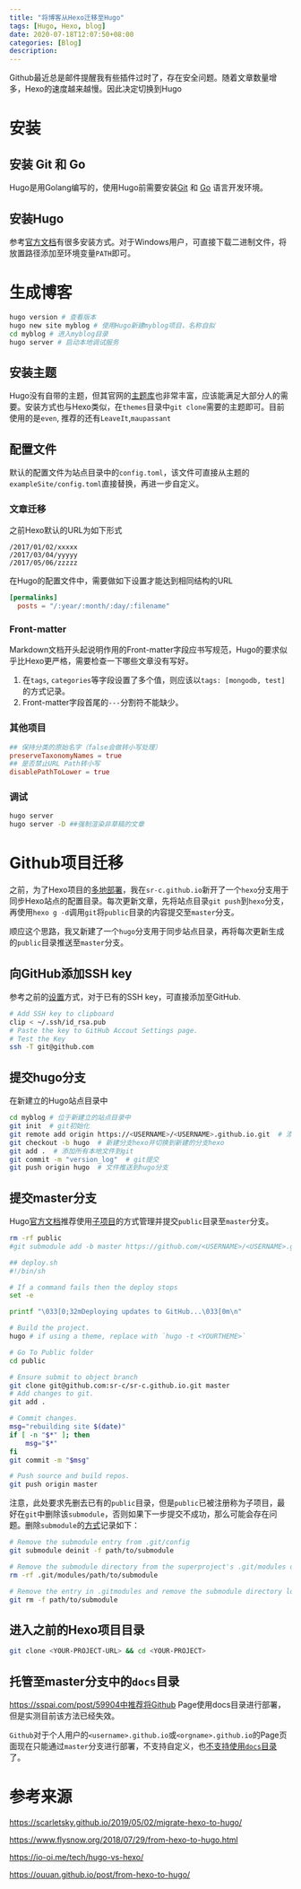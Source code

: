 ```yaml
---
title: "将博客从Hexo迁移至Hugo"
tags: [Hugo, Hexo, blog]
date: 2020-07-18T12:07:50+08:00
categories: [Blog]
description:
---
```


Github最近总是邮件提醒我有些插件过时了，存在安全问题。随着文章数量增多，Hexo的速度越来越慢。因此决定切换到Hugo

<!-- more -->

# 安装

## 安装 Git 和 Go 

Hugo是用Golang编写的，使用Hugo前需要安装[Git](https://git-scm.com/) 和 [Go](https://golang.org/dl/) 语言开发环境。

## 安装Hugo

参考[官方文档](https://gohugo.io/getting-started/installing/#windows)有很多安装方式。对于Windows用户，可直接下载二进制文件，将放置路径添加至环境变量`PATH`即可。

# 生成博客

```bash
hugo version # 查看版本
hugo new site myblog # 使用Hugo新建myblog项目，名称自拟
cd myblog # 进入myblog目录
hugo server # 启动本地调试服务
```

## 安装主题

Hugo没有自带的主题，但其官网的[主题库](https://themes.gohugo.io/)也非常丰富，应该能满足大部分人的需要。安装方式也与Hexo类似，在`themes`目录中`git clone`需要的主题即可。目前使用的是`even`, 推荐的还有`LeaveIt`,`maupassant`

## 配置文件

默认的配置文件为站点目录中的`config.toml`，该文件可直接从主题的`exampleSite/config.toml`直接替换，再进一步自定义。

### 文章迁移

之前Hexo默认的URL为如下形式

```
/2017/01/02/xxxxx
/2017/03/04/yyyyy
/2017/05/06/zzzzz
```

在Hugo的配置文件中，需要做如下设置才能达到相同结构的URL

```toml
[permalinks]
  posts = "/:year/:month/:day/:filename"
```

### Front-matter

Markdown文档开头起说明作用的Front-matter字段应书写规范，Hugo的要求似乎比Hexo更严格，需要检查一下哪些文章没有写好。

1. 在`tags`, `categories`等字段设置了多个值，则应该以` tags: [mongodb, test] `的方式记录。
2. Front-matter字段首尾的`---`分割符不能缺少。

### 其他项目

```toml
## 保持分类的原始名字（false会做转小写处理）
preserveTaxonomyNames = true
## 是否禁止URL Path转小写
disablePathToLower = true
```

### 调试

```bash
hugo server
hugo server -D ##强制渲染非草稿的文章
```

# Github项目迁移

之前，为了Hexo项目的[多地部署](https://sr-c.github.io/2018/01/08/hexo-remote-configuration/)，我在`sr-c.github.io`新开了一个`hexo`分支用于同步Hexo站点的配置目录。每次更新文章，先将站点目录`git push`到`hexo`分支，再使用`hexo g -d`调用`git`将`public`目录的内容提交至`master`分支。

顺应这个思路，我又新建了一个`hugo`分支用于同步站点目录，再将每次更新生成的`public`目录推送至`master`分支。

## 向GitHub添加SSH key

参考之前的[设置](https://www.cnblogs.com/ayseeing/p/3572582.html)方式，对于已有的SSH key，可直接添加至GitHub.

```bash
# Add SSH key to clipboard
clip < ~/.ssh/id_rsa.pub
# Paste the key to GitHub Accout Settings page.
# Test the Key
ssh -T git@github.com
```

## 提交hugo分支

在新建立的Hugo站点目录中

```bash
cd myblog # 位于新建立的站点目录中
git init  # git初始化
git remote add origin https://<USERNAME>/<USERNAME>.github.io.git  # 添加仓库地址
git checkout -b hugo  # 新建分支hexo并切换到新建的分支hexo
git add .  # 添加所有本地文件到git
git commit -m "version_log"  # git提交
git push origin hugo  # 文件推送到hugo分支
```

## 提交master分支

Hugo[官方文档](https://gohugo.io/hosting-and-deployment/hosting-on-github/#step-by-step-instructions)推荐使用[子项目](https://github.blog/2016-02-01-working-with-submodules/)的方式管理并提交`public`目录至`master`分支。

```bash
rm -rf public
#git submodule add -b master https://github.com/<USERNAME>/<USERNAME>.github.io.git public

## deploy.sh
#!/bin/sh

# If a command fails then the deploy stops
set -e

printf "\033[0;32mDeploying updates to GitHub...\033[0m\n"

# Build the project.
hugo # if using a theme, replace with `hugo -t <YOURTHEME>`

# Go To Public folder
cd public

# Ensure submit to object branch
git clone git@github.com:sr-c/sr-c.github.io.git master
# Add changes to git.
git add .

# Commit changes.
msg="rebuilding site $(date)"
if [ -n "$*" ]; then
	msg="$*"
fi
git commit -m "$msg"

# Push source and build repos.
git push origin master
```

注意，此处要求先删去已有的`public`目录，但是`public`已被注册称为子项目，最好在`git`中删除该`submodule`，否则如果下一步提交不成功，那么可能会存在问题。删除`submodule`的[方式](https://stackoverflow.com/questions/1260748/how-do-i-remove-a-submodule/36593218#36593218)记录如下：

```bash
# Remove the submodule entry from .git/config
git submodule deinit -f path/to/submodule

# Remove the submodule directory from the superproject's .git/modules directory
rm -rf .git/modules/path/to/submodule

# Remove the entry in .gitmodules and remove the submodule directory located at path/to/submodule
git rm -f path/to/submodule
```

## 进入之前的Hexo项目目录

```bash
git clone <YOUR-PROJECT-URL> && cd <YOUR-PROJECT>
```

## 托管至master分支中的`docs`目录

https://sspai.com/post/59904中推荐将Github Page使用docs目录进行部署，但是实测目前该方法已经失效。

`Github`对于个人用户的`<username>.github.io`或`<orgname>.github.io`的Page页面现在只能通过`master`分支进行部署，不支持自定义，也[不支持使用`docs`目录](https://docs.github.com/en/enterprise/2.14/user/articles/configuring-a-publishing-source-for-github-pages#publishing-your-github-pages-site-from-a-docs-folder-on-your-master-branch)了。

# 参考来源

https://scarletsky.github.io/2019/05/02/migrate-hexo-to-hugo/

https://www.flysnow.org/2018/07/29/from-hexo-to-hugo.html

https://io-oi.me/tech/hugo-vs-hexo/

https://ouuan.github.io/post/from-hexo-to-hugo/